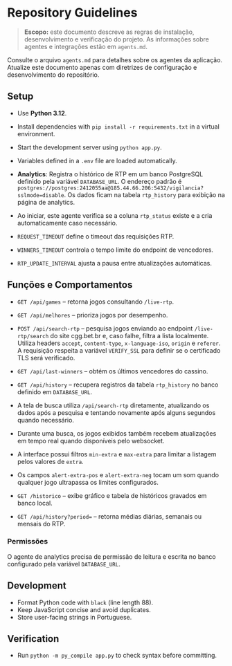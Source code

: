 # Repository Guidelines

> **Escopo:** este documento descreve as regras de instalação, desenvolvimento e verificação do projeto. As informações sobre agentes e integrações estão em `agents.md`.

Consulte o arquivo `agents.md` para detalhes sobre os agentes da aplicação. Atualize este documento apenas com diretrizes de configuração e desenvolvimento do repositório.

## Setup
- Use **Python 3.12**.
- Install dependencies with `pip install -r requirements.txt` in a virtual environment.
- Start the development server using `python app.py`.
- Variables defined in a `.env` file are loaded automatically.

- **Analytics**: Registra o histórico de RTP em um banco PostgreSQL definido pela variável `DATABASE_URL`. O endereço padrão é `postgres://postgres:2412055aa@185.44.66.206:5432/vigilancia?sslmode=disable`. Os dados ficam na tabela `rtp_history` para exibição na página de analytics.
- Ao iniciar, este agente verifica se a coluna `rtp_status` existe e a cria automaticamente caso necessário.
- `REQUEST_TIMEOUT` define o timeout das requisições RTP.
- `WINNERS_TIMEOUT` controla o tempo limite do endpoint de vencedores.
- `RTP_UPDATE_INTERVAL` ajusta a pausa entre atualizações automáticas.


## Funções e Comportamentos

- `GET /api/games` – retorna jogos consultando `/live-rtp`.
- `GET /api/melhores` – prioriza jogos por desempenho.
- `POST /api/search-rtp` – pesquisa jogos enviando ao endpoint `/live-rtp/search` do site cgg.bet.br e, caso falhe, filtra a lista localmente. Utiliza headers `accept`, `content-type`, `x-language-iso`, `origin` e `referer`. A requisição respeita a variável `VERIFY_SSL` para definir se o certificado TLS será verificado.
- `GET /api/last-winners` – obtém os últimos vencedores do cassino.
- `GET /api/history` – recupera registros da tabela `rtp_history` no banco definido em `DATABASE_URL`.
- A tela de busca utiliza `/api/search-rtp` diretamente, atualizando os dados após a pesquisa e tentando novamente após alguns segundos quando necessário.
- Durante uma busca, os jogos exibidos também recebem atualizações em tempo real quando disponíveis pelo websocket.

- A interface possui filtros `min-extra` e `max-extra` para limitar a listagem pelos valores de `extra`.
- Os campos `alert-extra-pos` e `alert-extra-neg` tocam um som quando qualquer jogo ultrapassa os limites configurados.


- `GET /historico` – exibe gráfico e tabela de históricos gravados em banco local.
- `GET /api/history?period=` – retorna médias diárias, semanais ou mensais do RTP.


### Permissões

O agente de analytics precisa de permissão de leitura e escrita no banco configurado pela variável `DATABASE_URL`.
## Development
- Format Python code with `black` (line length 88).
- Keep JavaScript concise and avoid duplicates.
- Store user-facing strings in Portuguese.

## Verification
- Run `python -m py_compile app.py` to check syntax before committing.

